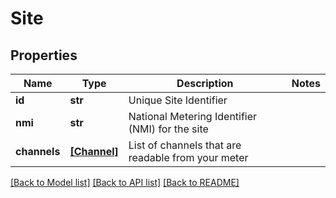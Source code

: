 # Site


## Properties
Name | Type | Description | Notes
------------ | ------------- | ------------- | -------------
**id** | **str** | Unique Site Identifier | 
**nmi** | **str** | National Metering Identifier (NMI) for the site | 
**channels** | [**[Channel]**](Channel.md) | List of channels that are readable from your meter | 

[[Back to Model list]](../README.md#documentation-for-models) [[Back to API list]](../README.md#documentation-for-api-endpoints) [[Back to README]](../README.md)


